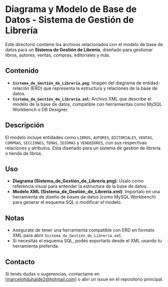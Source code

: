 # Diagrama y Modelo de Base de Datos - Sistema de Gestión de Librería

Este directorio contiene los archivos relacionados con el modelo de base de datos para un **Sistema de Gestión de Librería**, diseñado para gestionar libros, autores, ventas, compras, editoriales y más.

## Contenido
- **`Sistema_de_Gestión_de_Librería.png`**: Imagen del diagrama de entidad-relación (ERD) que representa la estructura y relaciones de la base de datos.
- **`Sistema_de_Gestión_de_Librería.xml`**: Archivo XML que describe el modelo de la base de datos, compatible con herramientas como MySQL Workbench o DB Designer.

## Descripción
El modelo incluye entidades como `LIBROS`, `AUTORES`, `EDITORIALES`, `VENTAS`, `COMPRAS`, `SECCIONES`, `TEMAS`, `IDIOMAS` y `VENDEDORES`, con sus respectivas relaciones y atributos. Está diseñado para un sistema de gestión de librería o tienda de libros.

## Uso
- **Diagrama (Sistema_de_Gestión_de_Librería.png)**: Usalo como referencia visual para entender la estructura de la base de datos.
- **Modelo XML (Sistema_de_Gestión_de_Librería.xml)**: Importalo en una herramienta de diseño de bases de datos (como MySQL Workbench) para generar el esquema SQL o modificar el modelo.

## Notas
- Asegurate de tener una herramienta compatible con ERD en formato XML para abrir `Sistema_de_Gestión_de_Librería.xml`.
- Si necesitás el esquema SQL, podés exportarlo desde el XML usando tu herramienta preferida.

## Contacto
Si tenés dudas o sugerencias, contactame en [marcelohduhalde2@hotmail.com] o abrí un issue en el repositorio principal.
